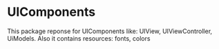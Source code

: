 # UIComponents

This package reponse for UIComponents like: UIView, UIViewController, UiModels. 
Also it contains resources: fonts, colors
